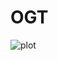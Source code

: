 # OGT
![plot](/home/togay/PycharmProjects/ProcessingCorpus/figures/new_figures/mucibince-geregince.png)
